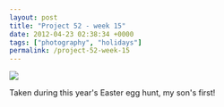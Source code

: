 ```yaml
---
layout: post
title: "Project 52 - week 15"
date: 2012-04-23 02:38:34 +0000
tags: ["photography", "holidays"]
permalink: /project-52-week-15
---
```




![](http://reluctanthacker.rollett.org/sites/default/files/styles/blog_full_width/public/easter_egg.jpg)

Taken during this year\'s Easter egg hunt, my son\'s first!




